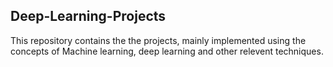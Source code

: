 ## Deep-Learning-Projects
This repository contains the the projects,  mainly implemented using the concepts of Machine learning, deep learning and other relevent techniques. 
